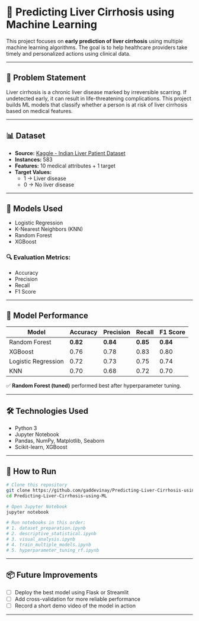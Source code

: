 # 🧠 Predicting Liver Cirrhosis using Machine Learning

This project focuses on **early prediction of liver cirrhosis** using multiple machine learning algorithms. The goal is to help healthcare providers take timely and personalized actions using clinical data.

---

## 📌 Problem Statement

Liver cirrhosis is a chronic liver disease marked by irreversible scarring. If undetected early, it can result in life-threatening complications. This project builds ML models that classify whether a person is at risk of liver cirrhosis based on medical features.


---

## 📊 Dataset

- **Source:** [Kaggle - Indian Liver Patient Dataset](https://www.kaggle.com/datasets/uciml/indian-liver-patient-records)
- **Instances:** 583
- **Features:** 10 medical attributes + 1 target
- **Target Values:**
  - 1 → Liver disease
  - 0 → No liver disease

---

## 🧪 Models Used

- Logistic Regression
- K-Nearest Neighbors (KNN)
- Random Forest
- XGBoost

### 🔍 Evaluation Metrics:
- Accuracy
- Precision
- Recall
- F1 Score

---

## 🔬 Model Performance

| Model               | Accuracy | Precision | Recall | F1 Score |
|--------------------|----------|-----------|--------|----------|
| Random Forest       | **0.82** | **0.84**  | **0.85** | **0.84** |
| XGBoost             | 0.76     | 0.78      | 0.83   | 0.80     |
| Logistic Regression | 0.72     | 0.73      | 0.75   | 0.74     |
| KNN                 | 0.70     | 0.68      | 0.72   | 0.70     |

✅ **Random Forest (tuned)** performed best after hyperparameter tuning.

---

## 🛠 Technologies Used

- Python 3
- Jupyter Notebook
- Pandas, NumPy, Matplotlib, Seaborn
- Scikit-learn, XGBoost

---

## 🚀 How to Run

```bash
# Clone this repository
git clone https://github.com/gaddevinay/Predicting-Liver-Cirrhosis-using-ML.git
cd Predicting-Liver-Cirrhosis-using-ML

# Open Jupyter Notebook
jupyter notebook

# Run notebooks in this order:
# 1. dataset_preparation.ipynb
# 2. descriptive_statistical.ipynb
# 3. visual_analysis.ipynb
# 4. train_multiple_models.ipynb
# 5. hyperparameter_tuning_rf.ipynb
```

---

## 📦 Future Improvements

- [ ] Deploy the best model using Flask or Streamlit
- [ ] Add cross-validation for more reliable performance
- [ ] Record a short demo video of the model in action

---

